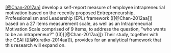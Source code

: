 [[@Chan-2017aa]](t) develop a self-report measure of employee intrapreneurial motivation based on the recently proposed Entrepreneurship, Professionalism and Leadership (EPL) framework ([[@Chan-2012aa]]) based on a 27 items measurement scale, as well as an Intrapreneurial Motivation Scale comprised of 9 items, to address the question, "who wants to be an intrapreneur?" ((3)[[@Chan-2017aa]]) Their study, together with the CEAI ([[@Kuratko-2014aa]]), provides for an analytical framework that this research will expand on.